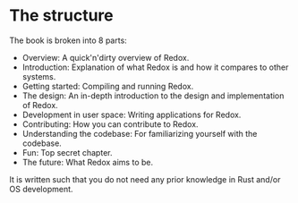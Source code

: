 The structure
=============

The book is broken into 8 parts:

- Overview: A quick'n'dirty overview of Redox.
- Introduction: Explanation of what Redox is and how it compares to other systems.
- Getting started: Compiling and running Redox.
- The design: An in-depth introduction to the design and implementation of Redox.
- Development in user space: Writing applications for Redox.
- Contributing: How you can contribute to Redox.
- Understanding the codebase: For familiarizing yourself with the codebase.
- Fun: Top secret chapter.
- The future: What Redox aims to be.

It is written such that you do not need any prior knowledge in Rust and/or OS development.
